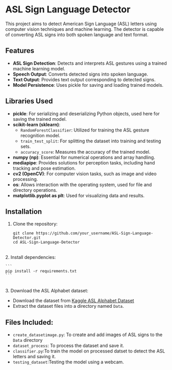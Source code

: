 # ASL Sign Language Detector

This project aims to detect American Sign Language (ASL) letters using computer vision techniques and machine learning. The detector is capable of converting ASL signs into both spoken language and text format.

## Features

- **ASL Sign Detection**: Detects and interprets ASL gestures using a trained machine learning model.
- **Speech Output**: Converts detected signs into spoken language.
- **Text Output**: Provides text output corresponding to detected signs.
- **Model Persistence**: Uses pickle for saving and loading trained models.

## Libraries Used

- **pickle**: For serializing and deserializing Python objects, used here for saving the trained model.
- **scikit-learn (sklearn)**:
  - `RandomForestClassifier`: Utilized for training the ASL gesture recognition model.
  - `train_test_split`: For splitting the dataset into training and testing sets.
  - `accuracy_score`: Measures the accuracy of the trained model.
- **numpy (np)**: Essential for numerical operations and array handling.
- **mediapipe**: Provides solutions for perception tasks, including hand tracking and pose estimation.
- **cv2 (OpenCV)**: For computer vision tasks, such as image and video processing.
- **os**: Allows interaction with the operating system, used for file and directory operations.
- **matplotlib.pyplot as plt**: Used for visualizing data and results.

## Installation
1. Clone the repository:

    ```
    git clone https://github.com/your_username/ASL-Sign-Language-Detector.git
    cd ASL-Sign-Language-Detector
    ```
<br>
2. Install dependencies:

    ```
    pip install -r requirements.txt
    ```
<br>
3. Download the ASL Alphabet dataset:

  - Download the dataset from [Kaggle ASL Alphabet Dataset](https://www.kaggle.com/grassknoted/asl-alphabet)
  - Extract the dataset files into a directory named ```Data```.


## Files Included:
- ```create_datasetimage.py```: To create and add images of ASL signs to the ```Data``` directory
- ```dataset_process```: To process the dataset and save it.
- ```classifier.py```:To train the model on processed datset to detect the ASL letters and saving it.
- ```testing_dataset```:Testing the model using a webcam.

 
